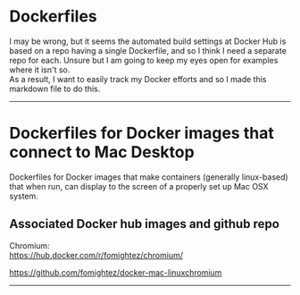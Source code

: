 # Dockerfiles


I may be wrong, but it seems the automated build settings at Docker Hub is based on a repo having a single Dockerfile, and so I think I need a separate repo for each. Unsure but I am going to keep my eyes open for examples where it isn't so.  
As a result, I want to easily track my Docker efforts and so I made this markdown file to do this.


----
Dockerfiles for Docker images that connect to Mac Desktop
=========================================================

Dockerfiles for Docker images that make containers (generally linux-based) that when run, can display to the screen of a properly set up Mac OSX system.


Associated Docker hub images and github repo
------------------------

Chromium:  
https://hub.docker.com/r/fomightez/chromium/

https://github.com/fomightez/docker-mac-linuxchromium

----
